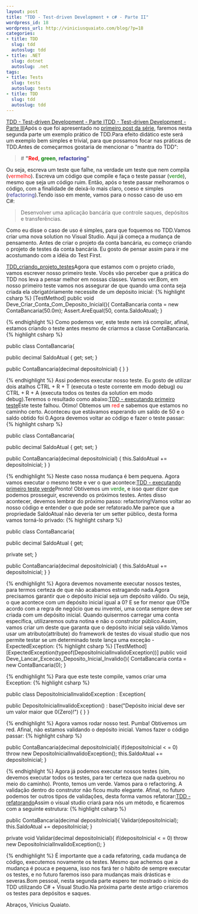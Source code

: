 ```yaml
---
layout: post
title: "TDD - Test-driven Development + c# - Parte II"
wordpress_id: 18
wordpress_url: http://viniciusquaiato.com/blog/?p=18
categories:
- title: TDD
  slug: tdd
  autoslug: tdd
- title: .NET
  slug: dotnet
  autoslug: .net
tags:
- title: Tests
  slug: tests
  autoslug: tests
- title: TDD
  slug: tdd
  autoslug: tdd
---
```

[TDD - Test-driven Development - Parte I](http://viniciusquaiato.com/blog/tdd-test-driven-development-c/)[TDD - Test-driven Development - Parte III](http://viniciusquaiato.com/blog/tdd-test-drive…nt-c-parte-iii/)Após o que foi apresentado no [primeiro post da série](http://viniciusquaiato.com/blog/tdd-test-driven-development-c/), faremos nesta segunda parte um exemplo prático de TDD.Para efeito didático este será um exemplo bem simples e trivial, para que possamos focar nas práticas de TDD.Antes de começarmos gostaria de mencionar o "mantra do TDD":<blockquote># **"<span style="color: #ff0000;
    ">Red</span>, <span style="color: #008000;
    ">green</span>, <span style="color: #333399;
    ">refactoring</span>"**
</blockquote>Ou seja, escreva um teste que falhe, na verdade um teste que nem compila (<span style="color: #ff0000;
    ">vermelho</span>). Escreva um código que compile e faça o teste passar (<span style="color: #008000;
    ">verde</span>), mesmo que seja um código ruim. Então, após o teste passar melhoramos o código, com a finalidade de deixá-lo mais claro, coeso e simples (<span style="color: #333399;
    ">refactoring</span>).Tendo isso em mente, vamos para o nosso caso de uso em C#:<blockquote>Desenvolver uma aplicação bancária que controle saques, depósitos e transferências.</blockquote>Como eu disse o caso de uso é simples, para que foquemos no TDD.Vamos criar uma nova solution no Visual Studio. Aqui já começa a mudança de pensamento. Antes de criar o projeto da conta bancária, eu começo criando o projeto de testes da conta bancária. Eu gosto de pensar assim para ir me acostumando com a idéia do Test First.

[TDD_criando_projeto_testes](http://viniciusquaiato.com/images_posts/TDD_criando_projeto_testes.jpg "TDD - criando projeto de testes")Agora que estamos com o projeto criado, vamos escrever nosso primeiro teste. Vocês vão perceber que a prática do TDD nos leva a pensar melhor em nossas classes. Vamos ver.Bom, em nosso primeiro teste vamos nos assegurar de que quando uma conta seja criada ela obrigatóriamente necessite de um depósito inicial:
{% highlight csharp %}
[TestMethod]
public void Deve_Criar_Conta_Com_Deposito_Inicial(){    ContaBancaria conta = new ContaBancaria(50.0m);
    Assert.AreEqual(50, conta.SaldoAtual);
    }

{% endhighlight %}
Como podemos ver, este teste nem irá compilar, afinal, estamos criando o teste antes mesmo de criarmos a classe ContaBancaria.
{% highlight csharp %}

public class ContaBancaria{

public decimal SaldoAtual { get;
    set;
    }

public ContaBancaria(decimal depositoInicial) { }
}

{% endhighlight %}
Assi podemos executar nosso teste. Eu gosto de utilizar dois atalhos CTRL + R + T (executa o teste corrente em modo debug) ou CTRL + R + A (executa todos os testes da solution em modo debug).Teremos o resultado como abaixo:[TDD - executando primeiro teste](http://viniciusquaiato.com/images_posts/TDD_executando_primeiro_teste.jpg "TDD - executando primeiro teste")Este teste falhou. Ótimo! Obtemos um <span style="color: #ff0000;
    ">red</span> e sabemos que estamos no caminho certo. Aconteceu que estávamos esperando um saldo de 50 e o saldo obtido foi 0.Agora devemos voltar ao código e fazer o teste passar:
{% highlight csharp %}

public class ContaBancaria{

public decimal SaldoAtual { get;
    set;
    }

public ContaBancaria(decimal depositoInicial)    {        this.SaldoAtual += depositoInicial;
    }
}

{% endhighlight %}
Neste caso nossa mudança é bem pequena. Agora vamos executar o mesmo teste e ver o que acontece:[TDD - executando primeiro teste verde](http://viniciusquaiato.com/images_posts/TDD_executando_primeiro_teste_verde.jpg "TDD - executando primeiro teste verde")Pronto! Obtivemos um <span style="color: #008000;
    ">verde</span>, e isso quer dizer que podemos prosseguir, escrevendo os próximos testes. Antes disso acontecer, devemos lembrar do próximo passo: refactoring!Vamos voltar ao nosso código e entender o que pode ser refatorado.Me parece que a propriedade SaldoAtual não deveria ter um setter público, desta forma vamos torná-lo privado:
{% highlight csharp %}

public class ContaBancaria{

public decimal SaldoAtual { get;

private set;
    }

public ContaBancaria(decimal depositoInicial)    {        this.SaldoAtual += depositoInicial;
    }
}

{% endhighlight %}
Agora devemos novamente executar nossos testes, para termos certeza de que não acabamos estragando nada.Agora precisamos garantir que o depósito inicial seja um depósito válido. Ou seja, o que acontece com um depósito inicial igual a 0? E se for menor que 0?De acordo com a regra de negócio que eu inventei, uma conta sempre deve ser criada com um depósito inicial. Quando quisermos carregar uma conta específica, utilizaremos outra notina e não o construtor público.Assim, vamos criar um deste que garanta que o depósito inicial seja válido.Vamos usar um atributo(attribute) do framework de testes do visual studio que nos permite testar se um determinado teste lança uma exceção - ExpectedException:
{% highlight csharp %}
[TestMethod][ExpectedException(typeof(DepositoInicialInvalidoException))]
public void Deve_Lancar_Excecao_Deposito_Inicial_Invalido(){    ContaBancaria conta = new ContaBancaria(0);
    }

{% endhighlight %}
Para que este teste compile, vamos criar uma Exception:
{% highlight csharp %}

public class DepositoInicialInvalidoException : Exception{

public DepositoInicialInvalidoException()        : base("Depósito inicial deve ser um valor maior que 0(Zero)!") { }
}

{% endhighlight %}
Agora vamos rodar nosso test. Pumba! Obtivemos um red. Afinal, não estamos validando o depósito inicial. Vamos fazer o código passar:
{% highlight csharp %}

public ContaBancaria(decimal depositoInicial){
if(depositoInicial &lt;
    = 0)        throw new DepositoInicialInvalidoException();
    this.SaldoAtual += depositoInicial;
    }

{% endhighlight %}
Agora já podemos executar nossos testes (sim, devemos executar todos os testes, para ter certeza que nada quebrou no meio do caminho). Pronto, temos um verde. Vamos para o refactoring. A validação dentro do construtor não ficou muito elegante. Afinal, no futuro podemos ter outros tipos de validações, desta forma vamos refatorar:[TDD - refatorando](http://viniciusquaiato.com/images_posts/TDD_refatorando.jpg "TDD - refatorando")Assim o visual studio criará para nós um método, e ficaremos com a seguinte estrutura:
{% highlight csharp %}

public ContaBancaria(decimal depositoInicial){    Validar(depositoInicial);
    this.SaldoAtual += depositoInicial;
    }


private void Validar(decimal depositoInicial){
if(depositoInicial &lt;
    = 0)        throw new DepositoInicialInvalidoException();
    }

{% endhighlight %}
É importante que a cada refatoring, cada mudança de código, executemos novamente os testes. Mesmo que achemos que a mudança é pouca e pequena, isso nos fará ter o hábito de sempre executar os testes, e no futuro faremos isso para mudanças mais drásticas e severas.Bom pessoal, nesta segunda parte espero ter mostrado o início do TDD utilizando C# + Visual Studio.Na próxima parte deste artigo criaremos os testes para depósitos e saques.

Abraços,
Vinicius Quaiato.
